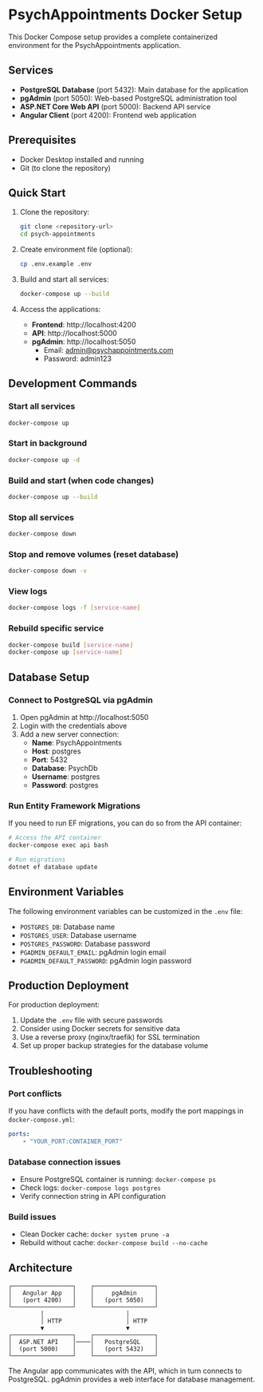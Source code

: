 # PsychAppointments Docker Setup

This Docker Compose setup provides a complete containerized environment for the PsychAppointments application.

## Services

-   **PostgreSQL Database** (port 5432): Main database for the application
-   **pgAdmin** (port 5050): Web-based PostgreSQL administration tool
-   **ASP.NET Core Web API** (port 5000): Backend API service
-   **Angular Client** (port 4200): Frontend web application

## Prerequisites

-   Docker Desktop installed and running
-   Git (to clone the repository)

## Quick Start

1. Clone the repository:

    ```bash
    git clone <repository-url>
    cd psych-appointments
    ```

2. Create environment file (optional):

    ```bash
    cp .env.example .env
    ```

3. Build and start all services:

    ```bash
    docker-compose up --build
    ```

4. Access the applications:
    - **Frontend**: http://localhost:4200
    - **API**: http://localhost:5000
    - **pgAdmin**: http://localhost:5050
        - Email: admin@psychappointments.com
        - Password: admin123

## Development Commands

### Start all services

```bash
docker-compose up
```

### Start in background

```bash
docker-compose up -d
```

### Build and start (when code changes)

```bash
docker-compose up --build
```

### Stop all services

```bash
docker-compose down
```

### Stop and remove volumes (reset database)

```bash
docker-compose down -v
```

### View logs

```bash
docker-compose logs -f [service-name]
```

### Rebuild specific service

```bash
docker-compose build [service-name]
docker-compose up [service-name]
```

## Database Setup

### Connect to PostgreSQL via pgAdmin

1. Open pgAdmin at http://localhost:5050
2. Login with the credentials above
3. Add a new server connection:
    - **Name**: PsychAppointments
    - **Host**: postgres
    - **Port**: 5432
    - **Database**: PsychDb
    - **Username**: postgres
    - **Password**: postgres

### Run Entity Framework Migrations

If you need to run EF migrations, you can do so from the API container:

```bash
# Access the API container
docker-compose exec api bash

# Run migrations
dotnet ef database update
```

## Environment Variables

The following environment variables can be customized in the `.env` file:

-   `POSTGRES_DB`: Database name
-   `POSTGRES_USER`: Database username
-   `POSTGRES_PASSWORD`: Database password
-   `PGADMIN_DEFAULT_EMAIL`: pgAdmin login email
-   `PGADMIN_DEFAULT_PASSWORD`: pgAdmin login password

## Production Deployment

For production deployment:

1. Update the `.env` file with secure passwords
2. Consider using Docker secrets for sensitive data
3. Use a reverse proxy (nginx/traefik) for SSL termination
4. Set up proper backup strategies for the database volume

## Troubleshooting

### Port conflicts

If you have conflicts with the default ports, modify the port mappings in `docker-compose.yml`:

```yaml
ports:
    - "YOUR_PORT:CONTAINER_PORT"
```

### Database connection issues

-   Ensure PostgreSQL container is running: `docker-compose ps`
-   Check logs: `docker-compose logs postgres`
-   Verify connection string in API configuration

### Build issues

-   Clean Docker cache: `docker system prune -a`
-   Rebuild without cache: `docker-compose build --no-cache`

## Architecture

```
┌─────────────────┐    ┌─────────────────┐
│   Angular App   │    │     pgAdmin     │
│   (port 4200)   │    │   (port 5050)   │
└─────────────────┘    └─────────────────┘
         │                       │
         │ HTTP                  │ HTTP
         ▼                       ▼
┌─────────────────┐    ┌─────────────────┐
│  ASP.NET API    │────│   PostgreSQL    │
│  (port 5000)    │    │   (port 5432)   │
└─────────────────┘    └─────────────────┘
```

The Angular app communicates with the API, which in turn connects to PostgreSQL. pgAdmin provides a web interface for database management.
